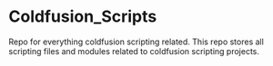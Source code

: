 # Coldfusion_Scripts
Repo for everything coldfusion scripting related.
This repo stores all scripting files and modules related to coldfusion scripting projects. 
